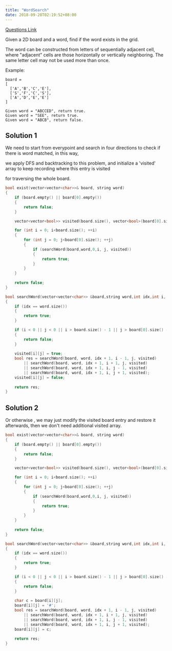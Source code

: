 ```yaml
---
title: "WordSearch"
date: 2018-09-28T02:19:52+08:00
---
```


[Questions Link](https://leetcode.com/problems/word-search/description/)

Given a 2D board and a word, find if the word exists in the grid.

The word can be constructed from letters of sequentially adjacent cell, where "adjacent" cells are those horizontally or vertically neighboring. The same letter cell may not be used more than once.

Example:

```
board =
[
  ['A','B','C','E'],
  ['S','F','C','S'],
  ['A','D','E','E']
]

Given word = "ABCCED", return true.
Given word = "SEE", return true.
Given word = "ABCB", return false.
```

## Solution 1
We need to start from everypoint and search in four directions to check if there is word matched, in this way,

we apply DFS and backtracking to this problem, and initialize a 'visited' array to keep recording where this entry is visited 

for traversing the whole board.


```C++
bool exist(vector<vector<char>>& board, string word)
{
    if (board.empty() || board[0].empty())
    {
        return false;
    }

    vector<vector<bool>> visited(board.size(), vector<bool>(board[0].size(), false));

    for (int i = 0; i<board.size(); ++i)
    {
        for (int j = 0; j<board[0].size(); ++j)
        {
            if (searchWord(board,word,0,i, j, visited))
            {
                return true;
            }
        }
    }
    
    return false;
}

bool searchWord(vector<vector<char>> &board,string word,int idx,int i, int j, vector<vector<bool>> &visited)
{
    if (idx == word.size())
    {
        return true;
    }

    if (i < 0 || j < 0 || i > board.size() - 1 || j > board[0].size() - 1 || visited[i][j] || board[i][j] != word[idx])
    {
        return false;
    }
    
    visited[i][j] = true;
    bool res = searchWord(board, word, idx + 1, i - 1, j, visited)
        || searchWord(board, word, idx + 1, i + 1, j, visited)
        || searchWord(board, word, idx + 1, i, j - 1, visited)
        || searchWord(board, word, idx + 1, i, j + 1, visited);
    visited[i][j] = false;
    
    return res;
}
```

## Solution 2

Or otherwise , we may just modify the visited board entry and restore it afterwards, then we don't need additional visited array.

```C++
bool exist(vector<vector<char>>& board, string word)
{
    if (board.empty() || board[0].empty())
    {
        return false;
    }

    vector<vector<bool>> visited(board.size(), vector<bool>(board[0].size(), false));

    for (int i = 0; i<board.size(); ++i)
    {
        for (int j = 0; j<board[0].size(); ++j)
        {
            if (searchWord(board,word,0,i, j, visited))
            {
                return true;
            }
        }
    }
    
    return false;
}

bool searchWord(vector<vector<char>> &board,string word,int idx,int i, int j, vector<vector<bool>> &visited)
{
    if (idx == word.size())
    {
        return true;
    }

    if (i < 0 || j < 0 || i > board.size() - 1 || j > board[0].size() - 1 || board[i][j] != word[idx])
    {
        return false;
    }
    
    char c = board[i][j];
    board[i][j] = '#';
    bool res = searchWord(board, word, idx + 1, i - 1, j, visited)
        || searchWord(board, word, idx + 1, i + 1, j, visited)
        || searchWord(board, word, idx + 1, i, j - 1, visited)
        || searchWord(board, word, idx + 1, i, j + 1, visited);
    board[i][j] = c;
    
    return res;
}
```
